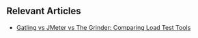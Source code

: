 ## Relevant Articles

- [Gatling vs JMeter vs The Grinder: Comparing Load Test Tools](https://www.baeldung.com/gatling-jmeter-grinder-comparison)
